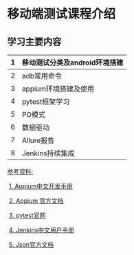 # 移动端测试课程介绍

## 学习主要内容

| 1    | 移动测试分类及android环境搭建 |
| ---- | ----------------------------- |
| 2    | adb常用命令                   |
| 3    | appium环境搭建及使用          |
| 4    | pytest框架学习                |
| 5    | PO模式                        |
| 6    | 数据驱动                      |
| 7    | Allure报告                    |
| 8    | Jenkins持续集成               |

[参考资料:]()

​		[1. Appium中文开发手册](<https://testerhome.com/wiki/appiumdoccn>)

​		[2. Appium 官方文档](http://appium.io/docs/cn/about-appium/intro/#appium)

​        [3. pytest官网](https://docs.pytest.org/en/latest/)

​		[4. Jenkins中文用户手册](<https://jenkins.io/zh/doc/>)

​		[5. Json官方文档](<http://www.json.org/>)

​	



